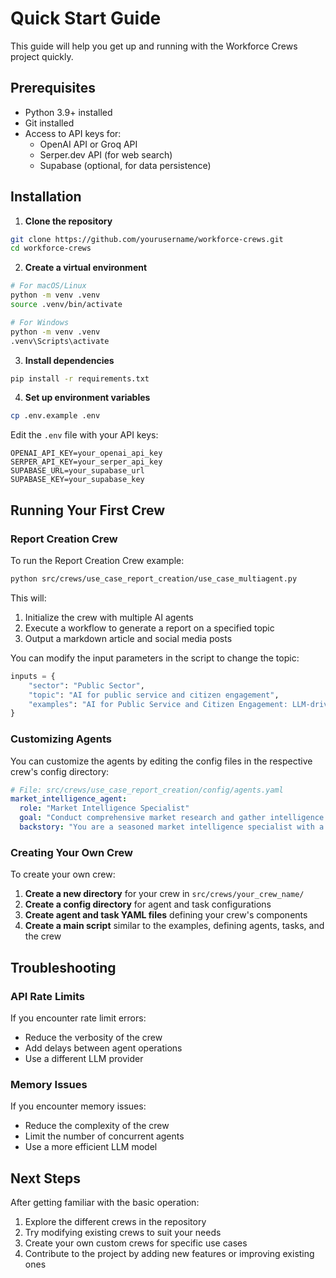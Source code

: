 # Quick Start Guide

This guide will help you get up and running with the Workforce Crews project quickly.

## Prerequisites

- Python 3.9+ installed
- Git installed
- Access to API keys for:
  - OpenAI API or Groq API
  - Serper.dev API (for web search)
  - Supabase (optional, for data persistence)

## Installation

1. **Clone the repository**

```bash
git clone https://github.com/yourusername/workforce-crews.git
cd workforce-crews
```

2. **Create a virtual environment**

```bash
# For macOS/Linux
python -m venv .venv
source .venv/bin/activate

# For Windows
python -m venv .venv
.venv\Scripts\activate
```

3. **Install dependencies**

```bash
pip install -r requirements.txt
```

4. **Set up environment variables**

```bash
cp .env.example .env
```

Edit the `.env` file with your API keys:

```
OPENAI_API_KEY=your_openai_api_key
SERPER_API_KEY=your_serper_api_key
SUPABASE_URL=your_supabase_url
SUPABASE_KEY=your_supabase_key
```

## Running Your First Crew

### Report Creation Crew

To run the Report Creation Crew example:

```bash
python src/crews/use_case_report_creation/use_case_multiagent.py
```

This will:
1. Initialize the crew with multiple AI agents
2. Execute a workflow to generate a report on a specified topic
3. Output a markdown article and social media posts

You can modify the input parameters in the script to change the topic:

```python
inputs = {
    "sector": "Public Sector",
    "topic": "AI for public service and citizen engagement",
    "examples": "AI for Public Service and Citizen Engagement: LLM-driven assistants that help citizens apply for permits, schedule appointments, and file complaints with minimal human intervention."
}
```

### Customizing Agents

You can customize the agents by editing the config files in the respective crew's config directory:

```yaml
# File: src/crews/use_case_report_creation/config/agents.yaml
market_intelligence_agent:
  role: "Market Intelligence Specialist"
  goal: "Conduct comprehensive market research and gather intelligence on the specified topic."
  backstory: "You are a seasoned market intelligence specialist with a keen eye for emerging trends..."
```

### Creating Your Own Crew

To create your own crew:

1. **Create a new directory** for your crew in `src/crews/your_crew_name/`
2. **Create a config directory** for agent and task configurations
3. **Create agent and task YAML files** defining your crew's components
4. **Create a main script** similar to the examples, defining agents, tasks, and the crew

## Troubleshooting

### API Rate Limits

If you encounter rate limit errors:
- Reduce the verbosity of the crew
- Add delays between agent operations
- Use a different LLM provider

### Memory Issues

If you encounter memory issues:
- Reduce the complexity of the crew
- Limit the number of concurrent agents
- Use a more efficient LLM model

## Next Steps

After getting familiar with the basic operation:

1. Explore the different crews in the repository
2. Try modifying existing crews to suit your needs
3. Create your own custom crews for specific use cases
4. Contribute to the project by adding new features or improving existing ones 